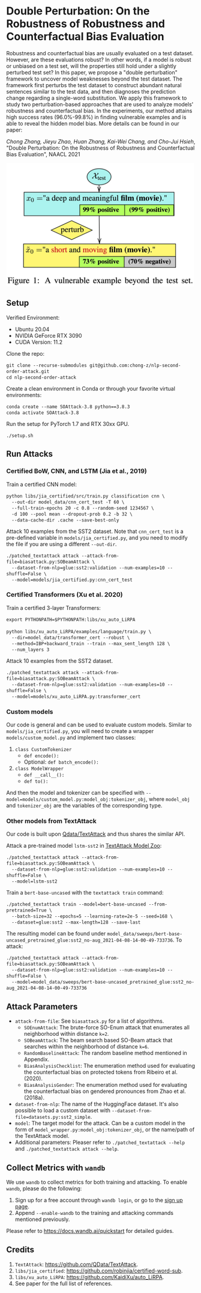 # Double Perturbation: On the Robustness of Robustness and Counterfactual Bias Evaluation

Robustness and counterfactual bias are usually evaluated on a test dataset. However, are these evaluations robust? In other words, if a model is robust or unbiased on a test set, will the properties still hold under a slightly perturbed test set? In this paper, we propose a "double perturbation" framework to uncover model weaknesses beyond the test dataset. The framework first perturbs the test dataset to construct abundant natural sentences similar to the test data, and then diagnoses the prediction change regarding a single-word substitution. We apply this framework to study two perturbation-based approaches that are used to analyze models' robustness and counterfactual bias. In the experiments, our method attains high success rates (96.0%-99.8%) in finding vulnerable examples and is able to reveal the hidden model bias. More details can be found in our paper:

_Chong Zhang, Jieyu Zhao, Huan Zhang, Kai-Wei Chang, and Cho-Jui Hsieh_, "Double Perturbation: On the Robustness of Robustness and Counterfactual Bias Evaluation", NAACL 2021

<img src="https://raw.githubusercontent.com/chong-z/nlp-second-order-attack/main/img/paper-image-large.jpg" alt="Thumbnail of the paper" width="500px">

## Setup

Verified Environment:
- Ubuntu 20.04
- NVIDIA GeForce RTX 3090
- CUDA Version: 11.2

Clone the repo:
```
git clone --recurse-submodules git@github.com:chong-z/nlp-second-order-attack.git
cd nlp-second-order-attack
```

Create a clean environment in Conda or through your favorite virtual environments:
```
conda create --name SOAttack-3.8 python==3.8.3
conda activate SOAttack-3.8
```

Run the setup for PyTorch 1.7 and RTX 30xx GPU.
```
./setup.sh
```

## Run Attacks

### Certified BoW, CNN, and LSTM (Jia et al., 2019)

Train a certified CNN model:
```
python libs/jia_certified/src/train.py classification cnn \
  --out-dir model_data/cnn_cert_test -T 60 \
  --full-train-epochs 20 -c 0.8 --random-seed 1234567 \
  -d 100 --pool mean --dropout-prob 0.2 -b 32 \
  --data-cache-dir .cache --save-best-only
```

Attack 10 examples from the SST2 dataset. Note that `cnn_cert_test` is a pre-defined variable in `models/jia_certified.py`, and you need to modify the file if you are using a different `--out-dir`.
```
./patched_textattack attack --attack-from-file=biasattack.py:SOBeamAttack \
  --dataset-from-nlp=glue:sst2:validation --num-examples=10 --shuffle=False \
  --model=models/jia_certified.py:cnn_cert_test
```

### Certified Transformers (Xu et al. 2020)

Train a certified 3-layer Transformers:
```
export PYTHONPATH=$PYTHONPATH:libs/xu_auto_LiRPA

python libs/xu_auto_LiRPA/examples/language/train.py \
  --dir=model_data/transformer_cert --robust \
  --method=IBP+backward_train --train --max_sent_length 128 \
  --num_layers 3
```

Attack 10 examples from the SST2 dataset.
```
./patched_textattack attack --attack-from-file=biasattack.py:SOBeamAttack \
  --dataset-from-nlp=glue:sst2:validation --num-examples=10 --shuffle=False \
  --model=models/xu_auto_LiRPA.py:transformer_cert
```

### Custom models

Our code is general and can be used to evaluate custom models. Similar to `models/jia_certified.py`, you will need to create a wrapper `models/custom_model.py` and implement two classes:
1. `class CustomTokenizer`
    - `def encode():`
    - Optional: `def batch_encode():`
2. `class ModelWrapper`
    - `def __call__():`
    - `def to():`

And then the model and tokenizer can be specified with `--model=models/custom_model.py:model_obj:tokenizer_obj`, where `model_obj` and `tokenizer_obj` are the variables of the corresponding type.

### Other models from TextAttack

Our code is built upon [Qdata/TextAttack](https://github.com/QData/TextAttack) and thus shares the similar API.

Attack a pre-trained model `lstm-sst2` in [TextAttack Model Zoo](https://github.com/chong-z/TextAttack/blob/d6ebeeb1afae215d7de5f04c3aac743bbeaf54db/textattack/models/README.md):
```
./patched_textattack attack --attack-from-file=biasattack.py:SOBeamAttack \
  --dataset-from-nlp=glue:sst2:validation --num-examples=10 --shuffle=False \
  --model=lstm-sst2
```

Train a `bert-base-uncased` with the `textattack train` command:
```
./patched_textattack train --model=bert-base-uncased --from-pretrained=True \
  --batch-size=32 --epochs=5 --learning-rate=2e-5 --seed=168 \
  --dataset=glue:sst2 --max-length=128 --save-last
```

The resulting model can be found under `model_data/sweeps/bert-base-uncased_pretrained_glue:sst2_no-aug_2021-04-08-14-00-49-733736`. To attack:
```
./patched_textattack attack --attack-from-file=biasattack.py:SOBeamAttack \
  --dataset-from-nlp=glue:sst2:validation --num-examples=10 --shuffle=False \
  --model=model_data/sweeps/bert-base-uncased_pretrained_glue:sst2_no-aug_2021-04-08-14-00-49-733736
```

## Attack Parameters

- `attack-from-file`: See `biasattack.py` for a list of algorithms.
    - `SOEnumAttack`: The brute-force SO-Enum attack that enumerates all neighborhood within distance `k=2`.
    - `SOBeamAttack`: The beam search based SO-Beam attack that searches within the neighborhood of distance `k=6`.
    - `RandomBaselineAttack`: The random baseline method mentioned in Appendix.
    - `BiasAnalysisChecklist`: The enumeration method used for evaluating the counterfactual bias on protected tokens from Ribeiro et al. (2020).
    - `BiasAnalysisGender`: The enumeration method used for evaluating the counterfactual bias on gendered pronounces from Zhao et al. (2018a).
- `dataset-from-nlp`: The name of the HuggingFace dataset. It's also possible to load a custom dataset with `--dataset-from-file=datasets.py:sst2_simple`.
- `model`: The target model for the attack. Can be a custom model in the form of `model_wrapper.py:model_obj:tokenizer_obj`, or the name/path of the TextAttack model.
- Additional parameters: Pleaser refer to `./patched_textattack --help` and `./patched_textattack attack --help`.

## Collect Metrics with `wandb`

We use `wandb` to collect metrics for both training and attacking. To enable `wandb`, please do the following:
1. Sign up for a free account through `wandb login`, or go to the [sign up page](https://app.wandb.ai/login?signup=true).
2. Append `--enable-wandb` to the training and attacking commands mentioned previously.

Please refer to https://docs.wandb.ai/quickstart for detailed guides.

## Credits
1. `TextAttack`: https://github.com/QData/TextAttack.
2. `libs/jia_certified`: https://github.com/robinjia/certified-word-sub.
3. `libs/xu_auto_LiRPA`: https://github.com/KaidiXu/auto_LiRPA.
4. See paper for the full list of references.
